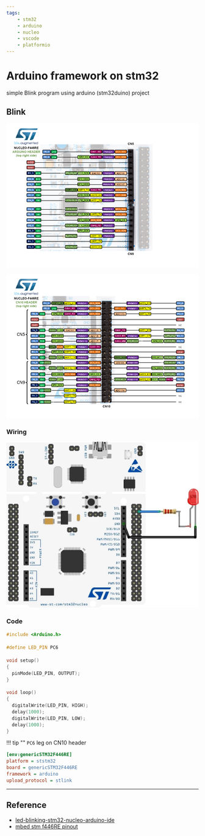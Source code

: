 ```yaml
---
tags:
    - stm32
    - arduino
    - nucleo
    - vscode
    - platformio
---
```


# Arduino framework on stm32
simple Blink program using arduino (stm32duino) project

## Blink

![alt text](images/f446re-cn9.png)

![alt text](images/f446re-cn10.png)

### Wiring

![alt text](images/stm32_with_external_led.png)

### Code

```cpp title="main.cpp"
#include <Arduino.h>

#define LED_PIN PC6

void setup()
{
  pinMode(LED_PIN, OUTPUT);
}

void loop()
{
  digitalWrite(LED_PIN, HIGH);
  delay(1000);
  digitalWrite(LED_PIN, LOW);
  delay(1000);
}
```

!!! tip ""
    `PC6` leg on CN10 header
     

```ini title="platformio.ini"
[env:genericSTM32F446RE]
platform = ststm32
board = genericSTM32F446RE
framework = arduino
upload_protocol = stlink
```
---

## Reference
- [led-blinking-stm32-nucleo-arduino-ide](https://microcontrollerslab.com/led-blinking-stm32-nucleo-arduino-ide-gpio-pins/)
- [mbed stm f446RE pinout](https://os.mbed.com/platforms/ST-Nucleo-F446RE/)
